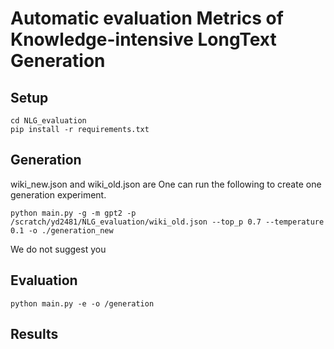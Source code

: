 # Automatic evaluation Metrics of Knowledge-intensive LongText Generation

## Setup
```
cd NLG_evaluation
pip install -r requirements.txt
```
## Generation
wiki_new.json and wiki_old.json are 
One can run the following to create one generation experiment.  
```
python main.py -g -m gpt2 -p /scratch/yd2481/NLG_evaluation/wiki_old.json --top_p 0.7 --temperature 0.1 -o ./generation_new
```
We do not suggest you

## Evaluation
```
python main.py -e -o /generation
```

## Results

